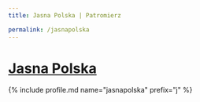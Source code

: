 ```yaml
---
title: Jasna Polska | Patromierz

permalink: /jasnapolska
---
```


# [Jasna Polska](https://patronite.pl/jasnapolska)

{% include profile.md name="jasnapolska" prefix="j" %}
